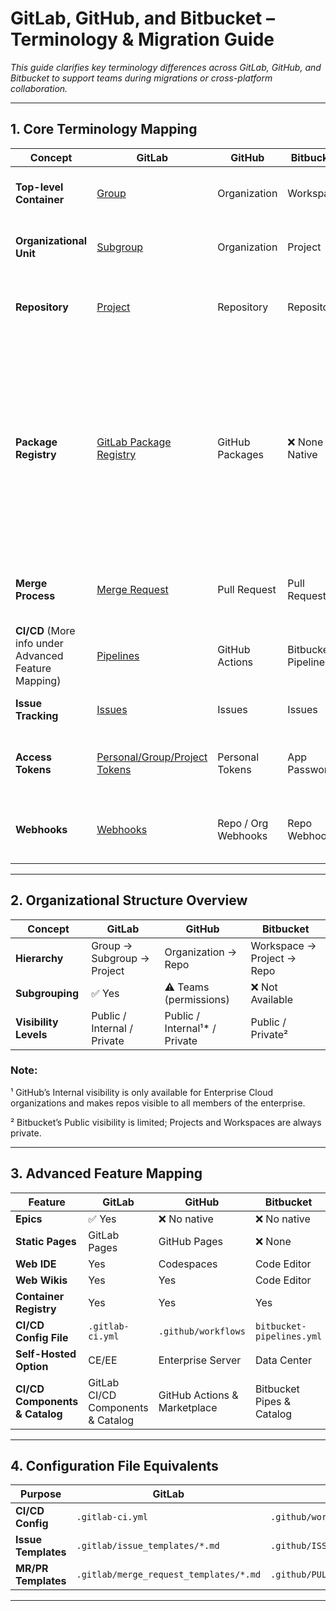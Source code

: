 # GitLab, GitHub, and Bitbucket – Terminology & Migration Guide

*This guide clarifies key terminology differences across GitLab, GitHub, and Bitbucket to support teams during migrations or cross-platform collaboration.*

---

## 1. Core Terminology Mapping

| **Concept**           | **GitLab**                                                           | **GitHub**        | **Bitbucket**     | **Notes**                                        |
|-----------------------|----------------------------------------------------------------------|-------------------|-------------------|--------------------------------------------------|
| **Top-level Container**| [Group](https://docs.gitlab.com/user/group/)                         | Organization      | Workspace         | Workspace ≈ Organization ≈ Group                 |
| **Organizational Unit**| [Subgroup](https://docs.gitlab.com/user/group/subgroups/)             | Organization      | Project           | Bitbucket *Project* ≈ GitLab *Group*             |
| **Repository**        | [Project](https://docs.gitlab.com/user/project/)                      | Repository        | Repository        | GitLab *Project* = Repo + CI/CD + Issues, etc.   |
| **Package Registry**  | [GitLab Package Registry](https://docs.gitlab.com/user/packages/package_registry/)  | GitHub Packages | ❌ None Native     | GitLab and GitHub both support multiple package formats (e.g., Maven, npm, PyPI), with GitLab offering additional flexibility in self-hosted and group-level use cases |
| **Merge Process**     | [Merge Request](https://docs.gitlab.com/user/project/merge_requests/)  | Pull Request      | Pull Request      | Same function, different name in GitLab          |
| **CI/CD** (More info under Advanced Feature Mapping)             | [Pipelines](https://docs.gitlab.com/ci/pipelines/)                    | GitHub Actions    | Bitbucket Pipelines| YAML-based, but syntax varies                    |
| **Issue Tracking**    | [Issues](https://docs.gitlab.com/user/project/issues/)                 | Issues            | Issues            | Consistent across platforms                      |
| **Access Tokens**     | [Personal/Group/Project Tokens](https://docs.gitlab.com/security/tokens/)| Personal Tokens | App Passwords     | GitLab offers more granular token scopes         |
| **Webhooks**          | [Webhooks](https://docs.gitlab.com/user/project/integrations/webhooks/)| Repo / Org Webhooks| Repo Webhooks    | GitLab & GitHub offer broader webhook levels     |

---

## 2. Organizational Structure Overview

| **Concept**         | **GitLab**              | **GitHub**             | **Bitbucket**               |
|---------------------|-------------------------|------------------------|-----------------------------|
| **Hierarchy**        | Group → Subgroup → Project | Organization → Repo  | Workspace → Project → Repo  |
| **Subgrouping**      | ✅ Yes                  | ⚠️ Teams (permissions) | ❌ Not Available             |
| **Visibility Levels**| Public / Internal / Private | Public / Internal¹* / Private | Public / Private²

### Note:
¹ GitHub’s Internal visibility is only available for Enterprise Cloud organizations and makes repos visible to all members of the enterprise.

² Bitbucket’s Public visibility is limited; Projects and Workspaces are always private.

---

## 3. Advanced Feature Mapping

| Feature              | GitLab        | GitHub        | Bitbucket     |
|----------------------|---------------|---------------|---------------|
| **Epics**            | ✅ Yes        | ❌ No native  | ❌ No native  |
| **Static Pages**     | GitLab Pages  | GitHub Pages  | ❌ None       |
| **Web IDE**          | Yes           | Codespaces    | Code Editor   |
| **Web Wikis**        | Yes           | Yes           | Code Editor   |
| **Container Registry**| Yes          | Yes           | Yes           |
| **CI/CD Config File**| `.gitlab-ci.yml` | `.github/workflows` | `bitbucket-pipelines.yml` |
| **Self-Hosted Option**| CE/EE        | Enterprise Server | Data Center  |
|**CI/CD Components & Catalog**|GitLab CI/CD Components & Catalog| GitHub Actions & Marketplace| Bitbucket Pipes & Catalog
---

## 4. Configuration File Equivalents

| Purpose           | GitLab                   | GitHub                   | Bitbucket               |
|-------------------|--------------------------|--------------------------|-------------------------|
| **CI/CD Config**  | `.gitlab-ci.yml`         | `.github/workflows/*.yml`| `bitbucket-pipelines.yml`|
| **Issue Templates**| `.gitlab/issue_templates/*.md` | `.github/ISSUE_TEMPLATE/*.md` | No standard path     |
| **MR/PR Templates**| `.gitlab/merge_request_templates/*.md` | `.github/PULL_REQUEST_TEMPLATE.md` | No standard path  |

---
